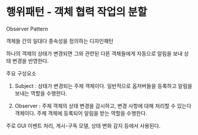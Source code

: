 # 행위패턴 - 객체 협력 작업의 분할

Observer Pattern

객체들 간의 일대다 종속성을 정의하는 디자인패턴

하나의 객체의 상태가 변경되면 그와 관련된 다른 객체들에게 자동으로 알림을 보내 상태 변경을 반영한다.

주요 구성요소
1. Subject : 상태가 변경되는 주체 객체이다.
일반적으로 옵저버들을 등록하고 알림을 보내는 역할을 수행한다.

2. Observer : 주체 객체의 상태 변경을 감시하고, 변경 사항에 대해 처리할 수 있는다 객체이다.
주체 객체에 등록되어 알림을 받는 역할을 수행한다.

주로 GUI 이벤트 처리, 게시-구독 모델, 상태 변화 감지 등에서 사용된다.